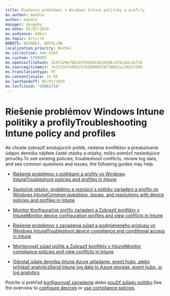 ```yaml
---
title: Riešenie problémov s Windows Intune politiky a profily
ms.author: mandia
author: mandia
manager: dougeby
ms.date: 05/07/2019
ms.audience: Admin
ms.topic: article
ROBOTS: NOINDEX, NOFOLLOW
localization_priority: Normal
ms.collection: Adm_O365
ms.custom: 6700005
ms.openlocfilehash: 2b4f229e780cb5f6bb024b10396cdfb14dcabf26
ms.sourcegitcommit: 7e2122a7e08525f628986978f396b3a138d2326d
ms.translationtype: MT
ms.contentlocale: sk-SK
ms.lasthandoff: 05/07/2019
ms.locfileid: "33661714"
---
```

# <a name="troubleshooting-intune-policy-and-profiles"></a><span data-ttu-id="7d386-102">Riešenie problémov Windows Intune politiky a profily</span><span class="sxs-lookup"><span data-stu-id="7d386-102">Troubleshooting Intune policy and profiles</span></span>

<span data-ttu-id="7d386-103">Ak chcete zobraziť existujúcich politík, riešenie konfliktov a preskúmanie údajov denníka nájdete časté otázky a otázky, môžu pomôcť nasledujúce príručky.</span><span class="sxs-lookup"><span data-stu-id="7d386-103">To see existing policies, troubleshoot conflicts, review log data, and see common questions and issues, the following guides may help.</span></span>

- [<span data-ttu-id="7d386-104">Riešenie problémov s politikami a profily vo Windows Intune</span><span class="sxs-lookup"><span data-stu-id="7d386-104">Troubleshoot policies and profiles in Intune</span></span>](https://docs.microsoft.com/intune/troubleshoot-policies-in-microsoft-intune)

- [<span data-ttu-id="7d386-105">Spoločné otázky, problémy a rezolúcií s politiky zariadení a profily vo Windows Intune</span><span class="sxs-lookup"><span data-stu-id="7d386-105">Common questions, issues, and resolutions with device policies and profiles in Intune</span></span>](https://docs.microsoft.com/intune/device-profile-troubleshoot)

- [<span data-ttu-id="7d386-106">Monitor Konfiguračné profily zariadení a Zobraziť konflikty v Intune</span><span class="sxs-lookup"><span data-stu-id="7d386-106">Monitor device configuration profiles and view conflicts in Intune</span></span>](https://docs.microsoft.com/intune/device-profile-monitor)

- [<span data-ttu-id="7d386-107">Riešenie problémov s zariadenia súlad a podmieneného prístupu vo Windows Intune</span><span class="sxs-lookup"><span data-stu-id="7d386-107">Troubleshoot device compliance and conditional access in Intune</span></span>](https://docs.microsoft.com/intune/troubleshoot-conditional-access)

- [<span data-ttu-id="7d386-108">Monitorovať súlad politík a Zobraziť konflikty v Intune</span><span class="sxs-lookup"><span data-stu-id="7d386-108">Monitor compliance policies and view conflicts in Intune</span></span>](https://docs.microsoft.com/intune/compliance-policy-monitor)

- [<span data-ttu-id="7d386-109">Odoslať údaje denníka Intune Azure ukladanie, event hubs, alebo prihlásiť analytics</span><span class="sxs-lookup"><span data-stu-id="7d386-109">Send Intune log data to Azure storage, event hubs, or log analytics</span></span>](https://docs.microsoft.com/intune/review-logs-using-azure-monitor)

<span data-ttu-id="7d386-110">Pozrite si prehľad [konfigurovať zariadenia](https://docs.microsoft.com/intune/device-profiles) alebo [použiť súladu politiky](https://docs.microsoft.com/intune/device-compliance-get-started).</span><span class="sxs-lookup"><span data-stu-id="7d386-110">See the overview to [configure devices](https://docs.microsoft.com/intune/device-profiles) or [use compliance policies](https://docs.microsoft.com/intune/device-compliance-get-started).</span></span>
